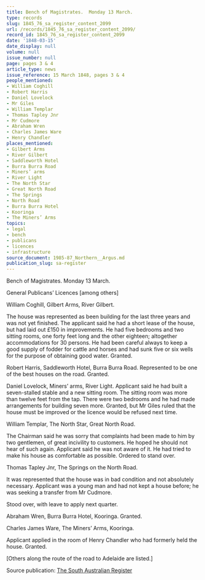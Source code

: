 ```yaml
---
title: Bench of Magistrates.  Monday 13 March.
type: records
slug: 1845_76_sa_register_content_2099
url: /records/1845_76_sa_register_content_2099/
record_id: 1845_76_sa_register_content_2099
date: '1848-03-15'
date_display: null
volume: null
issue_number: null
page: pages 3 & 4
article_type: news
issue_reference: 15 March 1848, pages 3 & 4
people_mentioned:
- William Coghill
- Robert Harris
- Daniel Lovelock
- Mr Giles
- William Templar
- Thomas Tapley Jnr
- Mr Cudmore
- Abraham Wren
- Charles James Ware
- Henry Chandler
places_mentioned:
- Gilbert Arms
- River Gilbert
- Saddleworth Hotel
- Burra Burra Road
- Miners’ arms
- River Light
- The North Star
- Great North Road
- The Springs
- North Road
- Burra Burra Hotel
- Kooringa
- The Miners’ Arms
topics:
- legal
- bench
- publicans
- licences
- infrastructure
source_document: 1985-87_Northern__Argus.md
publication_slug: sa-register
---
```


Bench of Magistrates.  Monday 13 March.

General Publicans’ Licences [among others]

William Coghill, Gilbert Arms, River Gilbert.

The house was represented as been building for the last three years and was not yet finished.  The applicant said he had a short lease of the house, but had laid out £150 in improvements.  He had five bedrooms and two sitting rooms, one forty feet long and the other eighteen; altogether accommodations for 30 persons.  He had been careful always to keep a good supply of fodder for cattle and horses and had sunk five or six wells for the purpose of obtaining good water.  Granted.

Robert Harris, Saddleworth Hotel, Burra Burra Road.  Represented to be one of the best houses on the road.  Granted.

Daniel Lovelock, Miners’ arms, River Light.  Applicant said he had built a seven-stalled stable and a new sitting room.  The sitting room was more than twelve feet from the tap. There were two bedrooms and he had made arrangements for building seven more.  Granted, but Mr Giles ruled that the house must be improved or the licence would be refused next time.

William Templar, The North Star, Great North Road.

The Chairman said he was sorry that complaints had been made to him by two gentlemen, of great incivility to customers.  He hoped he should not hear of such again.  Applicant said he was not aware of it.  He had tried to make his house as comfortable as possible.  Ordered to stand over.

Thomas Tapley Jnr, The Springs on the North Road.

It was represented that the house was in bad condition and not absolutely necessary.  Applicant was a young man and had not kept a house before; he was seeking a transfer from Mr Cudmore.

Stood over, with leave to apply next quarter.

Abraham Wren, Burra Burra Hotel, Kooringa.  Granted.

Charles James Ware, The Miners’ Arms, Kooringa.

Applicant applied in the room of Henry Chandler who had formerly held the house.  Granted.

[Others along the route of the road to Adelaide are listed.]

Source publication: [The South Australian Register](/publications/sa-register/)
